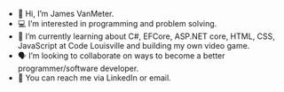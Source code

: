 - 👋 Hi, I’m James VanMeter.
- 💻 I’m interested in programming and problem solving.
- 🧠 I’m currently learning about C#, EFCore, ASP.NET core, HTML, CSS, JavaScript at Code Louisville and building my own video game.
- 🗣 I’m looking to collaborate on ways to become a better programmer/software developer.
- 📧 You can reach me via LinkedIn or email. 

<!---
KaiWyrmsbane/KaiWyrmsbane is a ✨ special ✨ repository because its `README.md` (this file) appears on your GitHub profile.
You can click the Preview link to take a look at your changes.
--->
